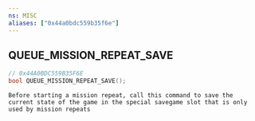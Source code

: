 ```yaml
---
ns: MISC
aliases: ["0x44a0bdc559b35f6e"]
---
```

## QUEUE_MISSION_REPEAT_SAVE

```c
// 0x44A0BDC559B35F6E
bool QUEUE_MISSION_REPEAT_SAVE();
```

```
Before starting a mission repeat, call this command to save the current state of the game in the special savegame slot that is only used by mission repeats
```
